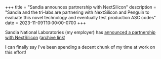 +++
title = "Sandia announces partnership with NextSilicon"
description = "Sandia and the tri-labs are partnering with NextSilicon and Penguin to evaluate this novel technology and eventually test production ASC codes"
date = 2023-11-09T10:00:00-0700
+++

Sandia National Laboratories (my employer) has [announced a partnership with NextSilicon](https://www.sandia.gov/research/2023/11/09/sandia-partners-with-nextsilicon-and-penguin-solutions-to-deliver-first-of-its-kind-runtime-reconfigurable-accelerator-technology/) ([archive link](https://web.archive.org/web/20231109165912/https://www.sandia.gov/research/2023/11/09/sandia-partners-with-nextsilicon-and-penguin-solutions-to-deliver-first-of-its-kind-runtime-reconfigurable-accelerator-technology/))

I can finally say I've been spending a decent chunk of my time at work on this effort!

